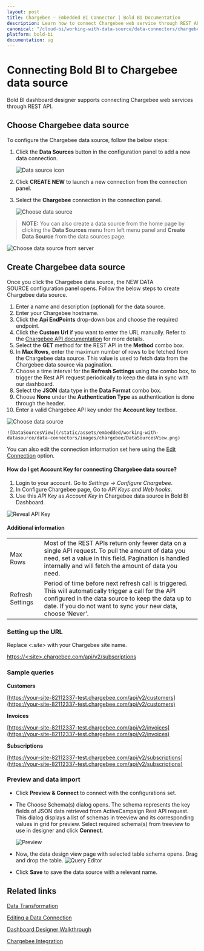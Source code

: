 ```yaml
---
layout: post
title: Chargebee – Embedded BI Connector | Bold BI Documentation
description: Learn how to connect Chargebee web service through REST API endpoint with Bold BI Embedded and create data source.
canonical: "/cloud-bi/working-with-data-source/data-connectors/chargebee/"
platform: bold-bi
documentation: ug
---
```


# Connecting Bold BI to Chargebee data source

Bold BI dashboard designer supports connecting Chargebee web services through REST API.

## Choose Chargebee data source

To configure the Chargebee data source, follow the below steps:

1. Click the **Data Sources** button in the configuration panel to add a new data connection.
   
   ![Data source icon](/static/assets/embedded/working-with-datasource/data-connectors/images/common/DataSourcesIcon.png)
   
2. Click **CREATE NEW** to launch a new connection from the connection panel.

3. Select the **Chargebee** connection in the connection panel.

    ![Choose data source](/static/assets/embedded/working-with-datasource/data-connectors/images/chargebee/ChooseDS.png)

> **NOTE:**  You can also create a data source from the home page by clicking the **Data Sources** menu from left menu panel and **Create Data Source** from the data sources page.

   ![Choose data source from server](/static/assets/embedded/working-with-datasource/data-connectors/images/chargebee/ChooseDS_server.png)

## Create Chargebee data source

Once you click the Chargebee data source, the NEW DATA SOURCE configuration panel opens. Follow the below steps to create Chargebee data source.
1. Enter a name and description (optional) for the data source.
2. Enter your Chargebee hostname.
3. Click the **Api EndPoints** drop-down box and choose the required endpoint.
4. Click the **Custom Url** if you want to enter the URL manually. Refer to the [Chargebee API documentation](https://apidocs.chargebee.com/docs/api) for more details.
5. Select the **GET** method for the REST API in the **Method** combo box.
6. In **Max Rows**, enter the maximum number of rows to be fetched from the Chargebee data source. This value is used to fetch data from the Chargebee data source via pagination.
7. Choose a time interval for the **Refresh Settings** using the combo box, to trigger the Rest API request periodically to keep the data in sync with our dashboard. 
8. Select the **JSON** data type in the **Data Format** combo box.
9. Choose **None** under the **Authentication Type** as authentication is done through the header. 
10. Enter a valid Chargebee API key under the **Account key** textbox.

   ![Choose data source](/static/assets/embedded/working-with-datasource/data-connectors/images/chargebee/DataSource.png)

    ![DataSourcesView](/static/assets/embedded/working-with-datasource/data-connectors/images/chargebee/DataSourcesView.png)

You can also edit the connection information set here using the [Edit Connection](/embedded-bi/working-with-data-source/editing-a-data-connection/) option.

#### How do I get Account Key for connecting Chargebee data source?

1. Login to your account. Go to *Settings -> Configure Chargebee*.
2. In Configure Chargebee page, Go to *API Keys and Web hooks*.
3. Use this *API Key* as *Account Key* in Chargebee data source in Bold BI Dashboard.

![Reveal API Key](/static/assets/embedded/working-with-datasource/data-connectors/images/chargebee/APIKey.png)

#### Additional information
<table width="600">
<tr>
<td>
Max Rows
</td>
<td>
Most of the REST APIs return only fewer data on a single API request. To pull the amount of data you need, set a value in this field.  
Pagination is handled internally and will fetch the amount of data you need.
</td>
</tr>
<tr>
<td>
Refresh Settings
</td>
<td>
Period of time before next refresh call is triggered. This will automatically trigger a call for the API configured in the data source to keep the data up to date. If you do not want to sync your new data, choose ‘Never’.
</td>
</tr>
</table>

### Setting up the URL

Replace *&lt;:site&gt;* with your Chargebee site name.

[https://&lt;:site&gt;.chargebee.com/api/v2/subscriptions](https://%3c:site%3e.chargebee.com/api/v2/subscriptions)

### Sample queries

**Customers**

[https://your-site-82112337-test.chargebee.com/api/v2/customers](https://your-site-82112337-test.chargebee.com/api/v2/customers)

**Invoices**

[https://your-site-82112337-test.chargebee.com/api/v2/invoices](https://your-site-82112337-test.chargebee.com/api/v2/invoices)

**Subscriptions**

[https://your-site-82112337-test.chargebee.com/api/v2/subscriptions](https://your-site-82112337-test.chargebee.com/api/v2/subscriptions)

### Preview and data import
* Click **Preview & Connect** to connect with the configurations set.
* The Choose Schema(s) dialog opens. The schema represents the key fields of JSON data retrieved from ActiveCampaign Rest API request. This dialog displays a list of schemas in treeview and its corresponding values in grid for preview. Select required schema(s) from treeview to use in designer and click **Connect**.

   ![Preview](/static/assets/embedded/working-with-datasource/data-connectors/images/common/Preview.png)

* Now, the data design view page with selected table schema opens. Drag and drop the table.
   ![Query Editor](/static/assets/embedded/working-with-datasource/data-connectors/images/common/QueryEditor.png)

* Click **Save** to save the data source with a relevant name.

## Related links
[Data Transformation](/embedded-bi/working-with-data-source/transforming-data/joining-table/)

[Editing a Data Connection](/embedded-bi/working-with-data-source/editing-a-data-connection/)   

[Dashboard Designer Walkthrough](/embedded-bi/getting-started/quick-start/)

[Chargebee Integration](https://www.boldbi.com/integrations/chargebee?utm_source=syncfusion&utm_medium=documentation&utm_campaign=boldbichargebeeintegration)